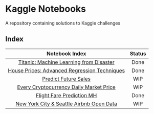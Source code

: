 # Kaggle Notebooks
A repository containing solutions to Kaggle challenges

## Index
| Notebook Index | Status |
| :-: | :-: |
| [Titanic: Machine Learning from Disaster](./titanic-ml-disaster) | Done |
| [House Prices: Advanced Regression Techniques](./house-prices-reg-techniques) | Done |
| [Predict Future Sales](./predict-future-sales) | WIP |
| [Every Cryptocurrency Daily Market Price](./crypto-daily-price) | WIP |
|[Flight Fare Prediction MH](./flight-fare-prediction)| Done |
| [New York City & Seattle Airbnb Open Data](./airbnb-open-data/nyc) | WIP |



<!--To create duplicate folder: cp -frp challenge-template/ nyc  -->
